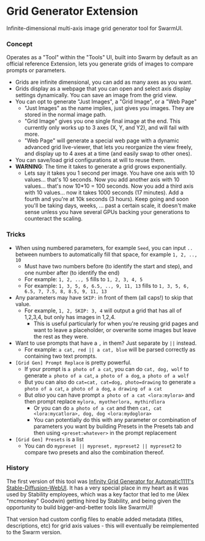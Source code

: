 # Grid Generator Extension

Infinite-dimensional multi-axis image grid generator tool for SwarmUI.

### Concept

Operates as a "Tool" within the "Tools" UI, built into Swarm by default as an official reference Extension, lets you generate grids of images to compare prompts or parameters.

- Grids are infinite dimensional, you can add as many axes as you want.
- Grids display as a webpage that you can open and select axis display settings dynamically. You can save an image from the grid view.
- You can opt to generate "Just Images", a "Grid Image", or a "Web Page"
    - "Just Images" as the name implies, just gives you images. They are stored in the normal image path.
    - "Grid Image" gives you one single final image at the end. This currently only works up to 3 axes (X, Y, and Y2), and will fail with more.
    - "Web Page" will generate a special web page with a dynamic advanced grid live-viewer, that lets you reorganize the view freely, and display up to 4 axes at a time (and easily swap to other ones).
- You can save/load grid configurations at will to reuse them.
- **WARNING**: The time it takes to generate a grid grows exponentially.
    - Lets say it takes you 1 second per image. You have one axis with 10 values... that's 10 seconds. Now you add another axis with 10 values... that's now 10\*10 = 100 seconds. Now you add a third axis with 10 values... now it takes 1000 seconds (17 minutes). Add a fourth and you're at 10k seconds (3 hours). Keep going and soon you'll be taking days, weeks, ... past a certain scale, it doesn't make sense unless you have several GPUs backing your generations to counteract the scaling.

### Tricks

- When using numbered parameters, for example `Seed`, you can input `..` between numbers to automatically fill that space, for example `1, 2, .., 10`
    - Must have two numbers before (to identify the start and step), and one number after (to identify the end)
    - For example: `1, 2, .., 5` fills to `1, 2, 3, 4, 5`
    - For example: `1, 3, 5, 6, 6.5, .., 9, 11, 13` fills to `1, 3, 5, 6, 6.5, 7, 7.5, 8, 8.5, 9, 11, 13`
- Any parameters may have `SKIP:` in front of them (all caps!) to skip that value.
    - For example, `1, 2, SKIP: 3, 4` will output a grid that has all of 1,2,3,4, but only has images in 1,2,4.
        - This is useful particularly for when you're reusing grid pages and want to leave a placeholder, or overwrite some images but leave the rest as they were.
- Want to use prompts that have a `,` in them? Just separate by `||` instead.
    - For example: `a cat, red || a cat, blue` will be parsed correctly as containing two text prompts.
- `[Grid Gen] Prompt Replace` is pretty powerful.
    - If your prompt is `a photo of a cat`, you can do `cat, dog, wolf` to generate `a photo of a cat`, `a photo of a dog`, `a photo of a wolf`
    - But you can also do `cat=cat, cat=dog, photo=drawing` to generate `a photo of a cat`, `a photo of a dog`, `a drawing of a cat`
    - But *also* you can have prompt `a photo of a cat <lora:mylora>` and then prompt replace `mylora, myotherlora, mythirdlora`
        - Or you can do `a photo of a cat` and then `cat, cat <lora:mycatlora>, dog, dog <lora:mydoglora>`
        - You can potentially do this with any parameter or combination of parameters you want by building Presets in the Presets tab and then using `<preset:whatever>` in the prompt replacement
- `[Grid Gen] Presets` is a list
    - You can do `mypreset || mypreset, mypreset2 || mypreset2` to compare two presets and also the combination thereof.

### History

The first version of this tool was [Infinity Grid Generator for Automatic1111's Stable-Diffusion-WebUI](https://github.com/mcmonkeyprojects/sd-infinity-grid-generator-script). It has a very special place in my heart as it was used by Stability employees, which was a key factor that led to me (Alex "mcmonkey" Goodwin) getting hired by Stability, and being given the opportunity to build bigger-and-better tools like SwarmUI!

That version had custom config files to enable added metadata (titles, descriptions, etc) for grid axis values - this will eventually be reimplemented to the Swarm version.
